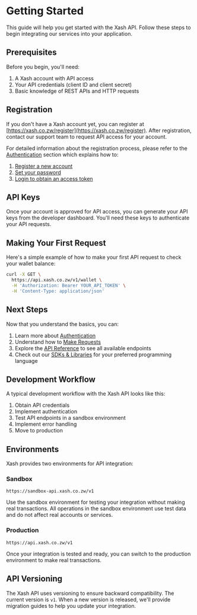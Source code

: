 # Getting Started

This guide will help you get started with the Xash API. Follow these steps to begin integrating our services into your application.

## Prerequisites

Before you begin, you'll need:

1. A Xash account with API access
2. Your API credentials (client ID and client secret)
3. Basic knowledge of REST APIs and HTTP requests

## Registration

If you don't have a Xash account yet, you can register at [https://xash.co.zw/register](https://xash.co.zw/register). After registration, contact our support team to request API access for your account.

For detailed information about the registration process, please refer to the [Authentication](authentication.md#register) section which explains how to:
1. [Register a new account](authentication.md#register)
2. [Set your password](authentication.md#set-password)
3. [Login to obtain an access token](authentication.md#login)

## API Keys

Once your account is approved for API access, you can generate your API keys from the developer dashboard. You'll need these keys to authenticate your API requests.

## Making Your First Request

Here's a simple example of how to make your first API request to check your wallet balance:

```bash
curl -X GET \
  https://api.xash.co.zw/v1/wallet \
  -H 'Authorization: Bearer YOUR_API_TOKEN' \
  -H 'Content-Type: application/json'
```

## Next Steps

Now that you understand the basics, you can:

1. Learn more about [Authentication](authentication.md)
2. Understand how to [Make Requests](making-requests.md)
3. Explore the [API Reference](api-reference.md) to see all available endpoints
4. Check out our [SDKs & Libraries](sdks.md) for your preferred programming language

## Development Workflow

A typical development workflow with the Xash API looks like this:

1. Obtain API credentials
2. Implement authentication
3. Test API endpoints in a sandbox environment
4. Implement error handling
5. Move to production

## Environments

Xash provides two environments for API integration:

### Sandbox

```
https://sandbox-api.xash.co.zw/v1
```

Use the sandbox environment for testing your integration without making real transactions. All operations in the sandbox environment use test data and do not affect real accounts or services.

### Production

```
https://api.xash.co.zw/v1
```

Once your integration is tested and ready, you can switch to the production environment to make real transactions.

## API Versioning

The Xash API uses versioning to ensure backward compatibility. The current version is `v1`. When a new version is released, we'll provide migration guides to help you update your integration.
